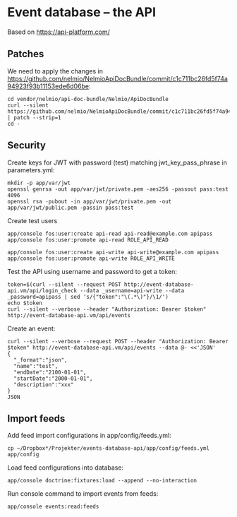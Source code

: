 Event database – the API
========================

Based on https://api-platform.com/

Patches
-------

We need to apply the changes in https://github.com/nelmio/NelmioApiDocBundle/commit/c1c711bc26fd5f74a94923f93b11153ede6d06be:

```
cd vendor/nelmio/api-doc-bundle/Nelmio/ApiDocBundle
curl --silent https://github.com/nelmio/NelmioApiDocBundle/commit/c1c711bc26fd5f74a94923f93b11153ede6d06be.patch | patch --strip=1
cd -
```

Security
--------

Create keys for JWT with password (test) matching jwt_key_pass_phrase in parameters.yml:

```
mkdir -p app/var/jwt
openssl genrsa -out app/var/jwt/private.pem -aes256 -passout pass:test 4096
openssl rsa -pubout -in app/var/jwt/private.pem -out app/var/jwt/public.pem -passin pass:test
```

Create test users

```
app/console fos:user:create api-read api-read@example.com apipass
app/console fos:user:promote api-read ROLE_API_READ

app/console fos:user:create api-write api-write@example.com apipass
app/console fos:user:promote api-write ROLE_API_WRITE
```

Test the API using username and password to get a token:

```
token=$(curl --silent --request POST http://event-database-api.vm/api/login_check --data _username=api-write --data _password=apipass | sed 's/{"token":"\(.*\)"}/\1/')
echo $token
curl --silent --verbose --header "Authorization: Bearer $token" http://event-database-api.vm/api/events
```

Create an event:

```
curl --silent --verbose --request POST --header "Authorization: Bearer $token" http://event-database-api.vm/api/events --data @- <<'JSON'
{
  "_format":"json",
  "name":"test",
  "endDate":"2100-01-01",
  "startDate":"2000-01-01",
  "description":"xxx"
}
JSON
```


Import feeds
------------

Add feed import configurations in app/config/feeds.yml:

```
cp ~/Dropbox*/Projekter/events-database-api/app/config/feeds.yml app/config
```

Load feed configurations into database:

```
app/console doctrine:fixtures:load --append --no-interaction
```

Run console command to import events from feeds:

```
app/console events:read:feeds
```
